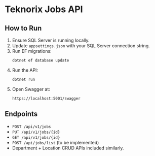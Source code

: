 # Teknorix Jobs API

## How to Run

1. Ensure SQL Server is running locally.
2. Update `appsettings.json` with your SQL Server connection string.
3. Run EF migrations:
   ```bash
   dotnet ef database update
   ```
4. Run the API:
   ```bash
   dotnet run
   ```
5. Open Swagger at:
   ```
   https://localhost:5001/swagger
   ```

## Endpoints

- `POST /api/v1/jobs`
- `PUT /api/v1/jobs/{id}`
- `GET /api/v1/jobs/{id}`
- `POST /api/jobs/list` (to be implemented)
- Department + Location CRUD APIs included similarly.